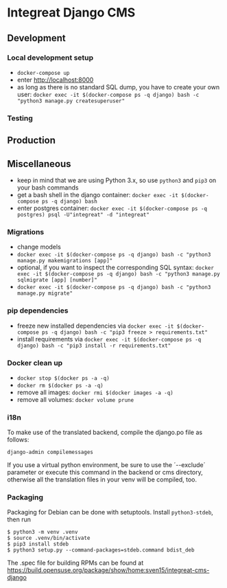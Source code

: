 # Integreat Django CMS
## Development
### Local development setup
* `docker-compose up`
* enter [http://localhost:8000](http://localhost:8000)
* as long as there is no standard SQL dump, you have to create your own user: `docker exec -it $(docker-compose ps -q django) bash -c "python3 manage.py createsuperuser"`

### Testing

## Production

## Miscellaneous
* keep in mind that we are using Python 3.x, so use `python3` and `pip3` on your bash commands
* get a bash shell in the django container: `docker exec -it $(docker-compose ps -q django) bash`
* enter postgres container: `docker exec -it $(docker-compose ps -q postgres) psql -U"integreat" -d "integreat"`

### Migrations
* change models
* `docker exec -it $(docker-compose ps -q django) bash -c "python3 manage.py makemigrations [app]"`
* optional, if you want to inspect the corresponding SQL syntax: `docker exec -it $(docker-compose ps -q django) bash -c "python3 manage.py sqlmigrate [app] [number]"`
* `docker exec -it $(docker-compose ps -q django) bash -c "python3 manage.py migrate"`

### pip dependencies
* freeze new installed dependencies via `docker exec -it $(docker-compose ps -q django) bash -c "pip3 freeze > requirements.txt"`
* install requirements via `docker exec -it $(docker-compose ps -q django) bash -c "pip3 install -r requirements.txt"`

### Docker clean up
* `docker stop $(docker ps -a -q)`
* `docker rm $(docker ps -a -q)`
* remove all images: `docker rmi $(docker images -a -q)`
* remove all volumes: `docker volume prune`

### i18n
To make use of the translated backend, compile the django.po file as follows:

`django-admin compilemessages`

If you use a virtual python environment, be sure to use the ´--exclude´ parameter or execute this command in the backend or cms directory, otherwise all the translation files in your venv will be compiled, too.

### Packaging
Packaging for Debian can be done with setuptools. Install `python3-stdeb`, then run
```
$ python3 -m venv .venv
$ source .venv/bin/activate
$ pip3 install stdeb
$ python3 setup.py --command-packages=stdeb.command bdist_deb
```
The .spec file for building RPMs can be found at https://build.opensuse.org/package/show/home:sven15/integreat-cms-django
